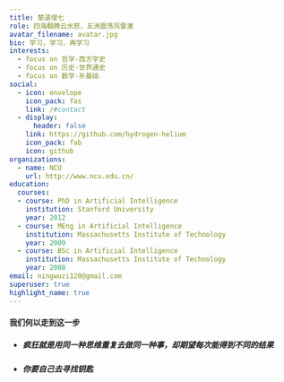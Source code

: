```yaml
---
title: 辇道增七
role: 四海翻腾云水怒，五洲震荡风雷激
avatar_filename: avatar.jpg
bio: 学习，学习，再学习
interests:
  - focus on 哲学-西方学史
  - focus on 历史-世界通史
  - focus on 数学-补基础
social:
  - icon: envelope
    icon_pack: fas
    link: /#contact
  - display:
      header: false
    link: https://github.com/hydrogen-helium
    icon_pack: fab
    icon: github
organizations:
  - name: NCU
    url: http://www.ncu.edu.cn/
education:
  courses:
  - course: PhD in Artificial Intelligence
    institution: Stanford University
    year: 2012
  - course: MEng in Artificial Intelligence
    institution: Massachusetts Institute of Technology
    year: 2009
  - course: BSc in Artificial Intelligence
    institution: Massachusetts Institute of Technology
    year: 2008
email: ningwuzi120@gmail.com
superuser: true
highlight_name: true
---
```


  #### 我们何以走到这一步
- ##### 疯狂就是用同一种思维重复去做同一种事，却期望每次能得到不同的结果
- ##### 你要自己去寻找钥匙